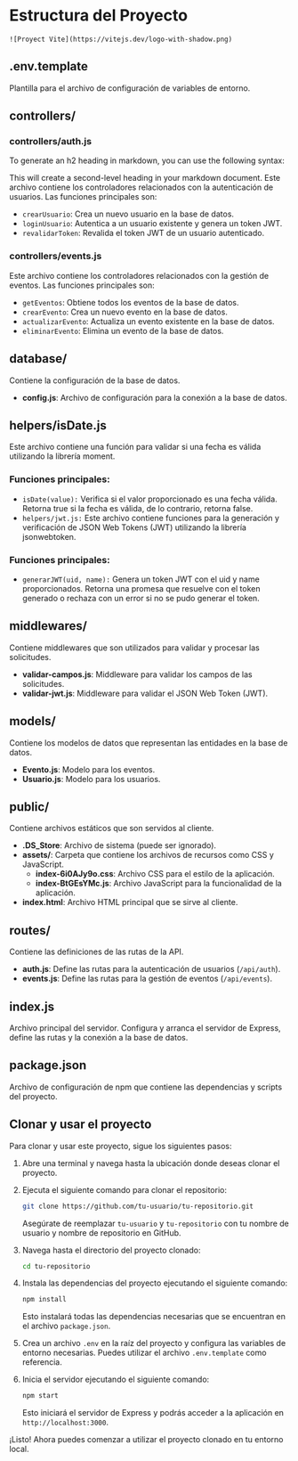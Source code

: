 # Estructura del Proyecto

```
![Proyect Vite](https://vitejs.dev/logo-with-shadow.png)
```


## .env.template
Plantilla para el archivo de configuración de variables de entorno.



## controllers/

### controllers/auth.js
To generate an h2 heading in markdown, you can use the following syntax:



This will create a second-level heading in your markdown document.
Este archivo contiene los controladores relacionados con la autenticación de usuarios. Las funciones principales son:

- `crearUsuario`: Crea un nuevo usuario en la base de datos.
- `loginUsuario`: Autentica a un usuario existente y genera un token JWT.
- `revalidarToken`: Revalida el token JWT de un usuario autenticado.

### controllers/events.js
Este archivo contiene los controladores relacionados con la gestión de eventos. Las funciones principales son:

- `getEventos`: Obtiene todos los eventos de la base de datos.
- `crearEvento`: Crea un nuevo evento en la base de datos.
- `actualizarEvento`: Actualiza un evento existente en la base de datos.
- `eliminarEvento`: Elimina un evento de la base de datos.

## database/
Contiene la configuración de la base de datos.

- **config.js**: Archivo de configuración para la conexión a la base de datos.

## helpers/isDate.js
Este archivo contiene una función para validar si una fecha es válida utilizando la librería moment.

### Funciones principales:

- `isDate(value):` Verifica si el valor proporcionado es una fecha válida. Retorna true si la fecha es válida, de lo contrario, retorna false.
- `helpers/jwt.js:` Este archivo contiene funciones para la generación y verificación de JSON Web Tokens (JWT) utilizando la librería jsonwebtoken.

### Funciones principales:
- `generarJWT(uid, name):` Genera un token JWT con el uid y name proporcionados. Retorna una promesa que resuelve con el token generado o rechaza con un error si no se pudo generar el token.

## middlewares/
Contiene middlewares que son utilizados para validar y procesar las solicitudes.

- **validar-campos.js**: Middleware para validar los campos de las solicitudes.
- **validar-jwt.js**: Middleware para validar el JSON Web Token (JWT).

## models/
Contiene los modelos de datos que representan las entidades en la base de datos.

- **Evento.js**: Modelo para los eventos.
- **Usuario.js**: Modelo para los usuarios.

## public/
Contiene archivos estáticos que son servidos al cliente.

- **.DS_Store**: Archivo de sistema (puede ser ignorado).
- **assets/**: Carpeta que contiene los archivos de recursos como CSS y JavaScript.
  - **index-6i0AJy9o.css**: Archivo CSS para el estilo de la aplicación.
  - **index-BtGEsYMc.js**: Archivo JavaScript para la funcionalidad de la aplicación.
- **index.html**: Archivo HTML principal que se sirve al cliente.

## routes/
Contiene las definiciones de las rutas de la API.

- **auth.js**: Define las rutas para la autenticación de usuarios (`/api/auth`).
- **events.js**: Define las rutas para la gestión de eventos (`/api/events`).

## index.js
Archivo principal del servidor. Configura y arranca el servidor de Express, define las rutas y la conexión a la base de datos.

## package.json
Archivo de configuración de npm que contiene las dependencias y scripts del proyecto.


## Clonar y usar el proyecto

Para clonar y usar este proyecto, sigue los siguientes pasos:

1. Abre una terminal y navega hasta la ubicación donde deseas clonar el proyecto.

2. Ejecuta el siguiente comando para clonar el repositorio:

    ```bash
    git clone https://github.com/tu-usuario/tu-repositorio.git
    ```

    Asegúrate de reemplazar `tu-usuario` y `tu-repositorio` con tu nombre de usuario y nombre de repositorio en GitHub.

3. Navega hasta el directorio del proyecto clonado:

    ```bash
    cd tu-repositorio
    ```

4. Instala las dependencias del proyecto ejecutando el siguiente comando:

    ```bash
    npm install
    ```

    Esto instalará todas las dependencias necesarias que se encuentran en el archivo `package.json`.

5. Crea un archivo `.env` en la raíz del proyecto y configura las variables de entorno necesarias. Puedes utilizar el archivo `.env.template` como referencia.

6. Inicia el servidor ejecutando el siguiente comando:

    ```bash
    npm start
    ```

    Esto iniciará el servidor de Express y podrás acceder a la aplicación en `http://localhost:3000`.

¡Listo! Ahora puedes comenzar a utilizar el proyecto clonado en tu entorno local.

